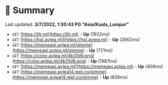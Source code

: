 # 📖 Summary
Last updated: **3/7/2022, 1:30:43 PG "Asia/Kuala_Lumpur"**

- `GET` [https://lilr.ml](https://lilr.ml) - **Up** (1922ms)
- `GET` [https://hst.aytea.ml](https://hst.aytea.ml) - **Up** (2662ms)
- `GET` [https://memeapi.aytea.ml/gimme](https://memeapi.aytea.ml/gimme) - **Up** (721ms)
- `GET` [https://color.aytea.ml/4b31d6.png](https://color.aytea.ml/4b31d6.png) - **Up** (1987ms)
- `GET` [https://memeapi.aytea.ml](https://memeapi.aytea.ml) - **Up** (409ms)
- `GET` [https://memeapi.aytea14.repl.co/gimme](https://memeapi.aytea14.repl.co/gimme) - **Up** (659ms)
